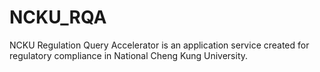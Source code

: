 # NCKU_RQA
NCKU Regulation Query Accelerator is an application service created for regulatory compliance in National Cheng Kung University.
